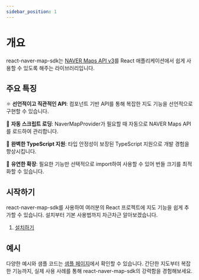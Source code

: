 ```yaml
---
sidebar_position: 1
---
```


# 개요

react-naver-map-sdk는 [NAVER Maps API v3](https://navermaps.github.io/maps.js.ncp/docs/index.html)를 React 애플리케이션에서 쉽게 사용할 수 있도록 해주는 라이브러리입니다.

## 주요 특징

⚛️ **선언적이고 직관적인 API**: 컴포넌트 기반 API를 통해 복잡한 지도 기능을 선언적으로 구현할 수 있습니다.

🚀 **자동 스크립트 로딩**: NaverMapProvider가 필요할 때 자동으로 NAVER Maps API를 로드하여 관리합니다.

🔧 **완벽한 TypeScript 지원**: 타입 안정성이 보장된 TypeScript 지원으로 개발 경험을 향상시킵니다.

🔌 **유연한 확장**: 필요한 기능만 선택적으로 import하여 사용할 수 있어 번들 크기를 최적화할 수 있습니다.

## 시작하기

react-naver-map-sdk를 사용하여 여러분의 React 프로젝트에 지도 기능을 쉽게 추가할 수 있습니다. 설치부터 기본 사용법까지 차근차근 알아보겠습니다.

1. [설치하기](../docs/getting-started/installation.md)

## 예시

다양한 예시와 샘플 코드는 [샘플 페이지](../docs/category/sample)에서 확인할 수 있습니다. 간단한 지도부터 복잡한 기능까지, 실제 사용 사례를 통해 react-naver-map-sdk의 강력함을 경험해보세요.

